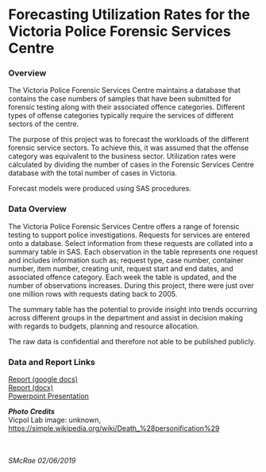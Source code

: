 # Forecasting Utilization Rates for the Victoria Police Forensic Services Centre

### Overview

The Victoria Police Forensic Services Centre maintains a database that contains the case numbers of samples
that have been submitted for forensic testing along with their associated offence categories. Different types
of offense categories typically require the services of different sectors of the centre. 

The purpose of this project was to forecast the workloads of the different forensic service sectors. To achieve
this, it was assumed that the offense category was equivalent to the business sector. Utilization rates were 
calculated by dividing the number of cases in the Forensic Services Centre database with the total number of 
cases in Victoria.

Forecast models were produced using SAS procedures. 

### Data Overview

The Victoria Police Forensic Services Centre offers a range of forensic testing to support police investigations. 
Requests for services are entered onto a database. Select information from these requests are collated into a summary 
table in SAS. Each observation in the table represents one request and includes information such as; request type, 
case number, container number, item number, creating unit, request start and end dates, and associated offence category. 
Each week the table is updated, and the number of observations increases.  During this project, there were just over one 
million rows with requests dating back to 2005. 

The summary table has the potential to provide insight into trends occurring across different groups in the department 
and assist in decision making with regards to budgets, planning and resource allocation. 

The raw data is confidential and therefore not able to be published publicly.

### Data and Report Links

[Report (google docs)](https://docs.google.com/document/d/1HAfT4B2thCUCwLaHc4mXS8NszTKxPLnB/edit?usp=sharing&ouid=113254014887000466986&rtpof=true&sd=true)<br>
[Report (docx)](https://github.com/slmcrae/forensics/blob/master/forecasting_utilization_rates_report.docx)<br>
[Powerpoint Presentation](https://github.com/slmcrae/forensics/blob/master/forecasting_utilization_rates_presentation.pptx)<br>

**_Photo_** **_Credits_**<br>
Vicpol Lab image: unknown, https://simple.wikipedia.org/wiki/Death_%28personification%29<br>
<br>
<br>

_SMcRae_ _02/06/2019_<br>